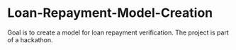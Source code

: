 # Loan-Repayment-Model-Creation
Goal is to create a model for loan repayment verification.  The project is part of a hackathon.
